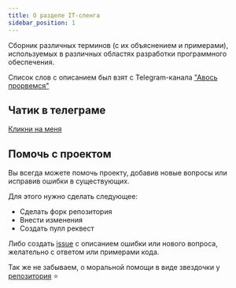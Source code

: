 ```yaml
---
title: О разделе IT-сленга
sidebar_position: 1
---
```


Сборник различных терминов (с их объяснением и примерами), используемых в различных областях разработки программного обеспечения. 

Список слов с описанием был взят с Telegram-канала ["Авось прорвемся"](https://t.me/iosgetthrough)

## Чатик в телеграме

[Кликни на меня](https://t.me/golangreview)

## Помочь с проектом

Вы всегда можете помочь проекту, добавив новые вопросы или исправив ошибки в существующих. 

Для этого нужно сделать следующее:
- Сделать форк репозитория
- Внести изменения
- Создать пулл реквест

Либо создать [issue](https://github.com/golangreview/golangreview/issues) с описанием ошибки или нового вопроса, желательно с ответом или примерами кода.

Так же не забываем, о моральной помощи в виде звездочки у [репозитория](https://github.com/golangreview/golangreview) ⭐️
